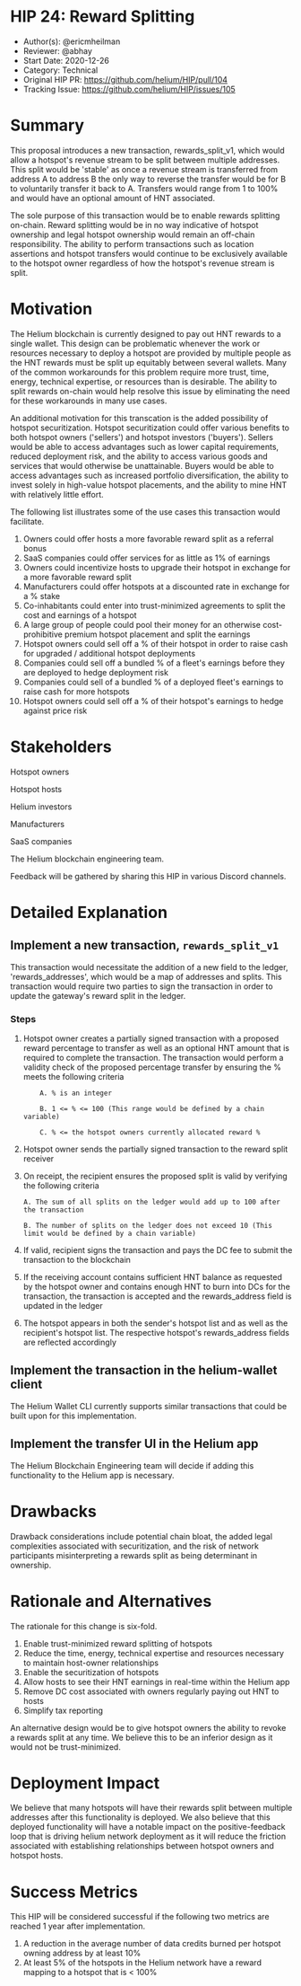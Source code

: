 # HIP 24: Reward Splitting

- Author(s): @ericmheilman
- Reviewer: @abhay
- Start Date: 2020-12-26
- Category: Technical
- Original HIP PR: <https://github.com/helium/HIP/pull/104>
- Tracking Issue: <https://github.com/helium/HIP/issues/105>

# Summary

This proposal introduces a new transaction, rewards_split_v1, which would allow a hotspot's revenue
stream to be split between multiple addresses. This split would be 'stable' as once a revenue stream
is transferred from address A to address B the only way to reverse the transfer would be for B to
voluntarily transfer it back to A. Transfers would range from 1 to 100% and would have an optional
amount of HNT associated.

The sole purpose of this transaction would be to enable rewards splitting on-chain. Reward splitting
would be in no way indicative of hotspot ownership and legal hotspot ownership would remain an
off-chain responsibility. The ability to perform transactions such as location assertions and
hotspot transfers would continue to be exclusively available to the hotspot owner regardless of how
the hotspot's revenue stream is split.

# Motivation

The Helium blockchain is currently designed to pay out HNT rewards to a single wallet. This design
can be problematic whenever the work or resources necessary to deploy a hotspot are provided by
multiple people as the HNT rewards must be split up equitably between several wallets. Many of the
common workarounds for this problem require more trust, time, energy, technical expertise, or
resources than is desirable. The ability to split rewards on-chain would help resolve this issue by
eliminating the need for these workarounds in many use cases.

An additional motivation for this transcation is the added possibility of hotspot securitization.
Hotspot securitization could offer various benefits to both hotspot owners ('sellers') and hotspot
investors ('buyers'). Sellers would be able to access advantages such as lower capital requirements,
reduced deployment risk, and the ability to access various goods and services that would otherwise
be unattainable. Buyers would be able to access advantages such as increased portfolio
diversification, the ability to invest solely in high-value hotspot placements, and the ability to
mine HNT with relatively little effort.

The following list illustrates some of the use cases this transaction would facilitate.

1. Owners could offer hosts a more favorable reward split as a referral bonus
2. SaaS companies could offer services for as little as 1% of earnings
3. Owners could incentivize hosts to upgrade their hotspot in exchange for a more favorable reward
   split
4. Manufacturers could offer hotspots at a discounted rate in exchange for a % stake
5. Co-inhabitants could enter into trust-minimized agreements to split the cost and earnings of a
   hotspot
6. A large group of people could pool their money for an otherwise cost-prohibitive premium hotspot
   placement and split the earnings
7. Hotspot owners could sell off a % of their hotspot in order to raise cash for upgraded /
   additional hotspot deployments
8. Companies could sell off a bundled % of a fleet's earnings before they are deployed to hedge
   deployment risk
9. Companies could sell of a bundled % of a deployed fleet's earnings to raise cash for more
   hotspots
10. Hotspot owners could sell off a % of their hotspot's earnings to hedge against price risk

# Stakeholders

Hotspot owners

Hotspot hosts

Helium investors

Manufacturers

SaaS companies

The Helium blockchain engineering team.

Feedback will be gathered by sharing this HIP in various Discord channels.

# Detailed Explanation

## Implement a new transaction, `rewards_split_v1`

This transaction would necessitate the addition of a new field to the ledger, 'rewards_addresses',
which would be a map of addresses and splits. This transaction would require two parties to sign the
transaction in order to update the gateway's reward split in the ledger.

### Steps

1.  Hotspot owner creates a partially signed transaction with a proposed reward percentage to
    transfer as well as an optional HNT amount that is required to complete the transaction. The
    transaction would perform a validity check of the proposed percentage transfer by ensuring the %
    meets the following criteria

            A. % is an integer

            B. 1 <= % <= 100 (This range would be defined by a chain variable)

            C. % <= the hotspot owners currently allocated reward %

2.  Hotspot owner sends the partially signed transaction to the reward split receiver

3.  On receipt, the recipient ensures the proposed split is valid by verifying the following
    criteria

        A. The sum of all splits on the ledger would add up to 100 after the transaction

        B. The number of splits on the ledger does not exceed 10 (This limit would be defined by a chain variable)

4.  If valid, recipient signs the transaction and pays the DC fee to submit the transaction to the
    blockchain

5.  If the receiving account contains sufficient HNT balance as requested by the hotspot owner and
    contains enough HNT to burn into DCs for the transaction, the transaction is accepted and the
    rewards_address field is updated in the ledger

6.  The hotspot appears in both the sender's hotspot list and as well as the recipient's hotspot
    list. The respective hotspot's rewards_address fields are reflected accordingly

## Implement the transaction in the helium-wallet client

The Helium Wallet CLI currently supports similar transactions that could be built upon for this
implementation.

## Implement the transfer UI in the Helium app

The Helium Blockchain Engineering team will decide if adding this functionality to the Helium app is
necessary.

# Drawbacks

Drawback considerations include potential chain bloat, the added legal complexities associated with
securitization, and the risk of network participants misinterpreting a rewards split as being
determinant in ownership.

# Rationale and Alternatives

The rationale for this change is six-fold.

1. Enable trust-minimized reward splitting of hotspots
2. Reduce the time, energy, technical expertise and resources necessary to maintain host-owner
   relationships
3. Enable the securitization of hotspots
4. Allow hosts to see their HNT earnings in real-time within the Helium app
5. Remove DC cost associated with owners regularly paying out HNT to hosts
6. Simplify tax reporting

An alternative design would be to give hotspot owners the ability to revoke a rewards split at any
time. We believe this to be an inferior design as it would not be trust-minimized.

# Deployment Impact

We believe that many hotspots will have their rewards split between multiple addresses after this
functionality is deployed. We also believe that this deployed functionality will have a notable
impact on the positive-feedback loop that is driving helium network deployment as it will reduce the
friction associated with establishing relationships between hotspot owners and hotspot hosts.

# Success Metrics

This HIP will be considered successful if the following two metrics are reached 1 year after
implementation.

1. A reduction in the average number of data credits burned per hotspot owning address by at least
   10%
2. At least 5% of the hotspots in the Helium network have a reward mapping to a hotspot that is <
   100%
